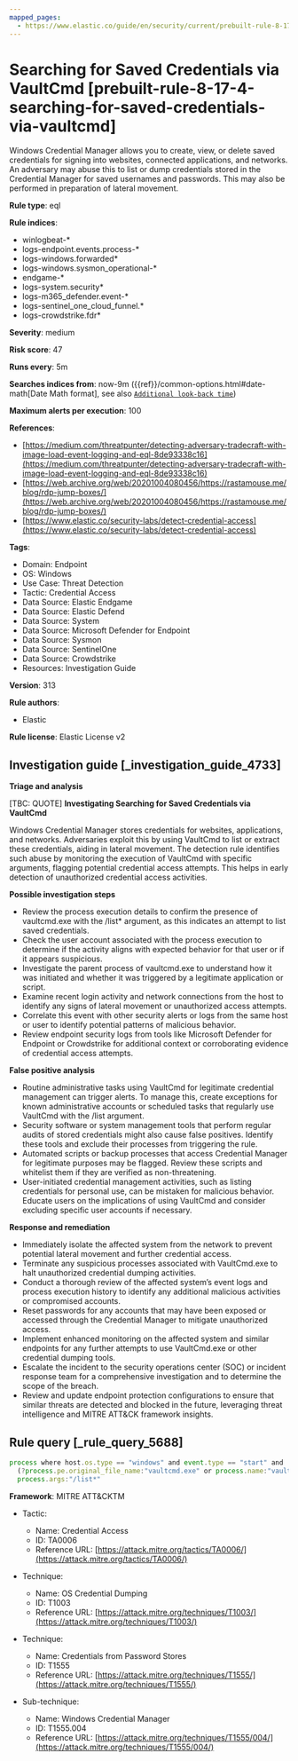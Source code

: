 ```yaml
---
mapped_pages:
  - https://www.elastic.co/guide/en/security/current/prebuilt-rule-8-17-4-searching-for-saved-credentials-via-vaultcmd.html
---
```


# Searching for Saved Credentials via VaultCmd [prebuilt-rule-8-17-4-searching-for-saved-credentials-via-vaultcmd]

Windows Credential Manager allows you to create, view, or delete saved credentials for signing into websites, connected applications, and networks. An adversary may abuse this to list or dump credentials stored in the Credential Manager for saved usernames and passwords. This may also be performed in preparation of lateral movement.

**Rule type**: eql

**Rule indices**:

* winlogbeat-*
* logs-endpoint.events.process-*
* logs-windows.forwarded*
* logs-windows.sysmon_operational-*
* endgame-*
* logs-system.security*
* logs-m365_defender.event-*
* logs-sentinel_one_cloud_funnel.*
* logs-crowdstrike.fdr*

**Severity**: medium

**Risk score**: 47

**Runs every**: 5m

**Searches indices from**: now-9m ({{ref}}/common-options.html#date-math[Date Math format], see also [`Additional look-back time`](docs-content://solutions/security/detect-and-alert/create-detection-rule.md#rule-schedule))

**Maximum alerts per execution**: 100

**References**:

* [https://medium.com/threatpunter/detecting-adversary-tradecraft-with-image-load-event-logging-and-eql-8de93338c16](https://medium.com/threatpunter/detecting-adversary-tradecraft-with-image-load-event-logging-and-eql-8de93338c16)
* [https://web.archive.org/web/20201004080456/https://rastamouse.me/blog/rdp-jump-boxes/](https://web.archive.org/web/20201004080456/https://rastamouse.me/blog/rdp-jump-boxes/)
* [https://www.elastic.co/security-labs/detect-credential-access](https://www.elastic.co/security-labs/detect-credential-access)

**Tags**:

* Domain: Endpoint
* OS: Windows
* Use Case: Threat Detection
* Tactic: Credential Access
* Data Source: Elastic Endgame
* Data Source: Elastic Defend
* Data Source: System
* Data Source: Microsoft Defender for Endpoint
* Data Source: Sysmon
* Data Source: SentinelOne
* Data Source: Crowdstrike
* Resources: Investigation Guide

**Version**: 313

**Rule authors**:

* Elastic

**Rule license**: Elastic License v2

## Investigation guide [_investigation_guide_4733]

**Triage and analysis**

[TBC: QUOTE]
**Investigating Searching for Saved Credentials via VaultCmd**

Windows Credential Manager stores credentials for websites, applications, and networks. Adversaries exploit this by using VaultCmd to list or extract these credentials, aiding in lateral movement. The detection rule identifies such abuse by monitoring the execution of VaultCmd with specific arguments, flagging potential credential access attempts. This helps in early detection of unauthorized credential access activities.

**Possible investigation steps**

* Review the process execution details to confirm the presence of vaultcmd.exe with the /list* argument, as this indicates an attempt to list saved credentials.
* Check the user account associated with the process execution to determine if the activity aligns with expected behavior for that user or if it appears suspicious.
* Investigate the parent process of vaultcmd.exe to understand how it was initiated and whether it was triggered by a legitimate application or script.
* Examine recent login activity and network connections from the host to identify any signs of lateral movement or unauthorized access attempts.
* Correlate this event with other security alerts or logs from the same host or user to identify potential patterns of malicious behavior.
* Review endpoint security logs from tools like Microsoft Defender for Endpoint or Crowdstrike for additional context or corroborating evidence of credential access attempts.

**False positive analysis**

* Routine administrative tasks using VaultCmd for legitimate credential management can trigger alerts. To manage this, create exceptions for known administrative accounts or scheduled tasks that regularly use VaultCmd with the /list argument.
* Security software or system management tools that perform regular audits of stored credentials might also cause false positives. Identify these tools and exclude their processes from triggering the rule.
* Automated scripts or backup processes that access Credential Manager for legitimate purposes may be flagged. Review these scripts and whitelist them if they are verified as non-threatening.
* User-initiated credential management activities, such as listing credentials for personal use, can be mistaken for malicious behavior. Educate users on the implications of using VaultCmd and consider excluding specific user accounts if necessary.

**Response and remediation**

* Immediately isolate the affected system from the network to prevent potential lateral movement and further credential access.
* Terminate any suspicious processes associated with VaultCmd.exe to halt unauthorized credential dumping activities.
* Conduct a thorough review of the affected system’s event logs and process execution history to identify any additional malicious activities or compromised accounts.
* Reset passwords for any accounts that may have been exposed or accessed through the Credential Manager to mitigate unauthorized access.
* Implement enhanced monitoring on the affected system and similar endpoints for any further attempts to use VaultCmd.exe or other credential dumping tools.
* Escalate the incident to the security operations center (SOC) or incident response team for a comprehensive investigation and to determine the scope of the breach.
* Review and update endpoint protection configurations to ensure that similar threats are detected and blocked in the future, leveraging threat intelligence and MITRE ATT&CK framework insights.


## Rule query [_rule_query_5688]

```js
process where host.os.type == "windows" and event.type == "start" and
  (?process.pe.original_file_name:"vaultcmd.exe" or process.name:"vaultcmd.exe") and
  process.args:"/list*"
```

**Framework**: MITRE ATT&CKTM

* Tactic:

    * Name: Credential Access
    * ID: TA0006
    * Reference URL: [https://attack.mitre.org/tactics/TA0006/](https://attack.mitre.org/tactics/TA0006/)

* Technique:

    * Name: OS Credential Dumping
    * ID: T1003
    * Reference URL: [https://attack.mitre.org/techniques/T1003/](https://attack.mitre.org/techniques/T1003/)

* Technique:

    * Name: Credentials from Password Stores
    * ID: T1555
    * Reference URL: [https://attack.mitre.org/techniques/T1555/](https://attack.mitre.org/techniques/T1555/)

* Sub-technique:

    * Name: Windows Credential Manager
    * ID: T1555.004
    * Reference URL: [https://attack.mitre.org/techniques/T1555/004/](https://attack.mitre.org/techniques/T1555/004/)



